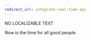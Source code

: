 ```yaml
---
redirect_url: integrate-real-time-api
---
```

NO LOCALIZABLE TEXT

Now is the time for all good people.
